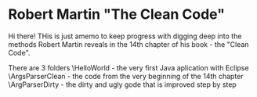 # Robert Martin "The Clean Code"
Hi there! THis is just amemo to keep progress with digging deep into the methods Robert Martin reveals in the 14th chapter of his book - the "Clean Code".

There are 3 folders
\HelloWorld - the very first Java aplication with Eclipse
\ArgsParserClean - the code from the very beginning of the 14th chapter
\ArgParserDirty - the dirty and ugly gode that is improved step by step
